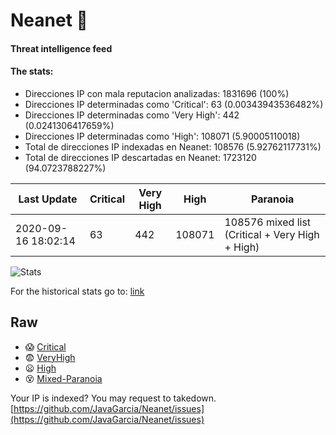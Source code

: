# Neanet :hocho:
#### Threat intelligence feed
#### The stats:

- Direcciones IP con mala reputacion analizadas: 1831696 (100%)
- Direcciones IP determinadas como 'Critical':  63 (0.00343943536482%)
- Direcciones IP determinadas como 'Very High':  442 (0.0241306417659%)
- Direcciones IP determinadas como 'High':  108071 (5.90005110018)
- Total de direcciones IP indexadas en Neanet:  108576 (5.92762117731%)
- Total de direcciones IP descartadas en Neanet:  1723120 (94.0723788227%)

| Last Update | Critical | Very High | High | Paranoia |
| --- | --- | --- | --- | --- |
| 2020-09-16 18:02:14 | 63 | 442 | 108071 | 108576 mixed list (Critical + Very High + High)|

![Stats](https://docs.google.com/spreadsheets/d/e/2PACX-1vSnaNMIXVabIpDJjufMlzH7poXnshF3mgd8Is1g9ytUEzVsP5my4Trn8f-xkoLLQ38xpL3HtmUexLo6/pubchart?oid=501124687&format=image)

For the historical stats go to: [link](/stats.csv)
## Raw
- :scream: [Critical](https://raw.githubusercontent.com/JavaGarcia/Neanet/master/blacklists/neanet_critical.txt)
- :fearful: [VeryHigh](https://raw.githubusercontent.com/JavaGarcia/Neanet/master/blacklists/neanet_veryHigh.txtt)
- :frowning: [High](https://raw.githubusercontent.com/JavaGarcia/Neanet/master/blacklists/neanet_high.txt)
- :dizzy_face: [Mixed-Paranoia](https://raw.githubusercontent.com/JavaGarcia/Neanet/master/blacklists/neanet_all.txt)


Your IP is indexed? You may request to takedown. [https://github.com/JavaGarcia/Neanet/issues](https://github.com/JavaGarcia/Neanet/issues)


































































































































































































































































































































































































































































































































































































































































































































































































































































